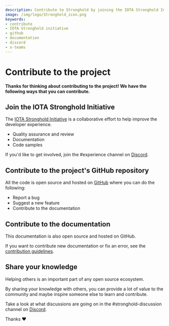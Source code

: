 ```yaml
---
description: Contribute to Stronghold by joining the IOTA Stronghold Initiative, contributing to the GitHub repository and documentation, or sharing your knowledge on Discord.
image: /img/logo/Stronghold_icon.png
keywords:
- contribute
- IOTA Stronghold initiative
- github
- documentation
- discord
- x-teams
---
```

# Contribute to the project

**Thanks for thinking about contributing to the project! We have the following ways that you can contribute.**

## Join the IOTA Stronghold Initiative

The [IOTA Stronghold Initiative](https://github.com/iota-community/X-Team_IOTA_Stronghold) is a collaborative effort to help improve the developer experience.

- Quality assurance and review
- Documentation
- Code samples

If you'd like to get involved, join the #experience channel on [Discord](https://discord.iota.org).

## Contribute to the project's GitHub repository

All the code is open source and hosted on [GitHub](https://github.com/iotaledger/stronghold.rs) where you can do the following:

- Report a bug
- Suggest a new feature
- Contribute to the documentation

## Contribute to the documentation

This documentation is also open source and hosted on GitHub.

If you want to contribute new documentation or fix an error, see the [contribution guidelines](https://github.com/iotaledger/documentation/blob/develop/.github/CONTRIBUTING.md).

## Share your knowledge

Helping others is an important part of any open source ecosystem.

By sharing your knowledge with others, you can provide a lot of value to the community and maybe inspire someone else to learn and contribute.

Take a look at what discussions are going on in the #stronghold-discussion channel on [Discord](https://discord.iota.org).

Thanks :heart: